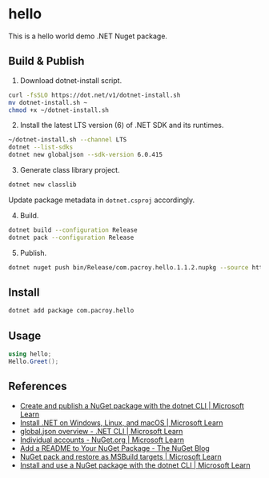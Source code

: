 # hello

This is a hello world demo .NET Nuget package.

## Build & Publish

1. Download dotnet-install script.

```sh
curl -fsSLO https://dot.net/v1/dotnet-install.sh
mv dotnet-install.sh ~
chmod +x ~/dotnet-install.sh
```

2. Install the latest LTS version (6) of .NET SDK and its runtimes.

```sh
~/dotnet-install.sh --channel LTS
dotnet --list-sdks
dotnet new globaljson --sdk-version 6.0.415
```

3. Generate class library project.

```sh
dotnet new classlib
```

Update package metadata in `dotnet.csproj` accordingly.

4. Build.

```sh
dotnet build --configuration Release
dotnet pack --configuration Release
```

5. Publish.

```sh
dotnet nuget push bin/Release/com.pacroy.hello.1.1.2.nupkg --source https://api.nuget.org/v3/index.json --api-key your_api_key
```

## Install

```sh
dotnet add package com.pacroy.hello
```

## Usage

```csharp
using hello;
Hello.Greet();
```

## References

- [Create and publish a NuGet package with the dotnet CLI | Microsoft Learn](https://learn.microsoft.com/en-us/nuget/quickstart/create-and-publish-a-package-using-the-dotnet-cli)
- [Install .NET on Windows, Linux, and macOS | Microsoft Learn](https://learn.microsoft.com/en-us/dotnet/core/install/)
- [global.json overview - .NET CLI | Microsoft Learn](https://learn.microsoft.com/en-us/dotnet/core/tools/global-json)
- [Individual accounts - NuGet.org | Microsoft Learn](https://learn.microsoft.com/en-us/nuget/nuget-org/individual-accounts#add-a-new-individual-account)
- [Add a README to Your NuGet Package - The NuGet Blog](https://devblogs.microsoft.com/nuget/add-a-readme-to-your-nuget-package/#add-a-readme-to-your-package)
- [NuGet pack and restore as MSBuild targets | Microsoft Learn](https://learn.microsoft.com/en-us/nuget/reference/msbuild-targets#packing-a-license-expression-or-a-license-file)
- [Install and use a NuGet package with the dotnet CLI | Microsoft Learn](https://learn.microsoft.com/en-us/nuget/quickstart/install-and-use-a-package-using-the-dotnet-cli)
